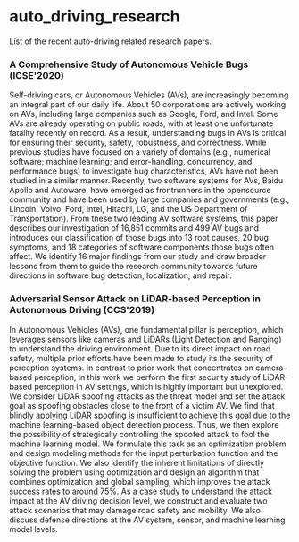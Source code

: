 # auto_driving_research
List of the recent auto-driving related research papers.

### A Comprehensive Study of Autonomous Vehicle Bugs (ICSE'2020)

Self-driving cars, or Autonomous Vehicles (AVs), are increasingly becoming an integral part of our daily life. About 50 corporations are actively working on AVs, including large companies such as Google, Ford, and Intel. Some AVs are already operating on public roads, with at least one unfortunate fatality recently on record. As a result, understanding bugs in AVs is critical for ensuring their security, safety, robustness, and correctness. While previous studies have focused on a variety of domains (e.g., numerical software; machine learning; and error-handling, concurrency, and performance bugs) to investigate bug characteristics, AVs have not been studied in a similar manner. Recently, two software systems for AVs, Baidu Apollo and Autoware, have emerged as frontrunners in the opensource community and have been used by large companies and governments (e.g., Lincoln, Volvo, Ford, Intel, Hitachi, LG, and the US Department of Transportation). From these two leading AV software systems, this paper describes our investigation of 16,851 commits and 499 AV bugs and introduces our classification of those bugs into 13 root causes, 20 bug symptoms, and 18 categories of software components those bugs often affect. We identify 16 major findings from our study and draw broader lessons from them to guide the research community towards future directions in software bug detection, localization, and repair.



### Adversarial Sensor Attack on LiDAR-based Perception in Autonomous Driving (CCS'2019)

In Autonomous Vehicles (AVs), one fundamental pillar is perception, which leverages sensors like cameras and LiDARs (Light Detection and Ranging) to understand the driving environment. Due to its direct impact on road safety, multiple prior efforts have been made to study its the security of perception systems. In contrast to prior work that concentrates on camera-based perception, in this work we perform the first security study of LiDAR-based perception in AV settings, which is highly important but unexplored. We consider LiDAR spoofing attacks as the threat model and set the attack goal as spoofing obstacles close to the front of a victim AV. We find that blindly applying LiDAR spoofing is insufficient to achieve this goal due to the machine learning-based object detection process. Thus, we then explore the possibility of strategically controlling the spoofed attack to fool the machine learning model. We formulate this task as an optimization problem and design modeling methods for the input perturbation function and the objective function. We also identify the inherent limitations of directly solving the problem using optimization and design an algorithm that combines optimization and global sampling, which improves the attack success rates to around 75%. As a case study to understand the attack impact at the AV driving decision level, we construct and evaluate two attack scenarios that may damage road safety and mobility. We also discuss defense directions at the AV system, sensor, and machine learning model levels.




